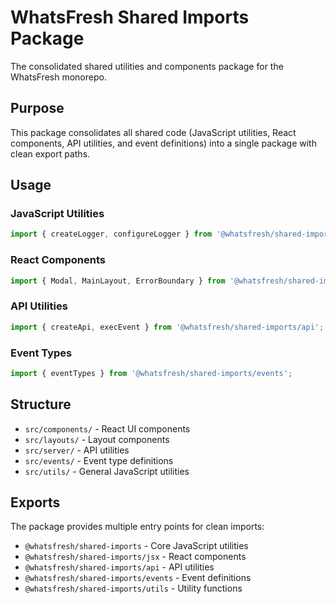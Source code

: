 # WhatsFresh Shared Imports Package

The consolidated shared utilities and components package for the WhatsFresh monorepo.

## Purpose

This package consolidates all shared code (JavaScript utilities, React components, API utilities, and event definitions) into a single package with clean export paths.

## Usage

### JavaScript Utilities

```javascript
import { createLogger, configureLogger } from '@whatsfresh/shared-imports';
```

### React Components

```javascript
import { Modal, MainLayout, ErrorBoundary } from '@whatsfresh/shared-imports/jsx';
```

### API Utilities

```javascript
import { createApi, execEvent } from '@whatsfresh/shared-imports/api';
```

### Event Types

```javascript
import { eventTypes } from '@whatsfresh/shared-imports/events';
```

## Structure

- `src/components/` - React UI components
- `src/layouts/` - Layout components
- `src/server/` - API utilities
- `src/events/` - Event type definitions
- `src/utils/` - General JavaScript utilities

## Exports

The package provides multiple entry points for clean imports:

- `@whatsfresh/shared-imports` - Core JavaScript utilities
- `@whatsfresh/shared-imports/jsx` - React components
- `@whatsfresh/shared-imports/api` - API utilities
- `@whatsfresh/shared-imports/events` - Event definitions
- `@whatsfresh/shared-imports/utils` - Utility functions
